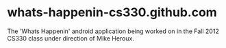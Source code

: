 whats-happenin-cs330.github.com
===============================

The 'Whats Happenin' android application being worked on in the Fall 2012 CS330 class under direction of Mike Heroux.